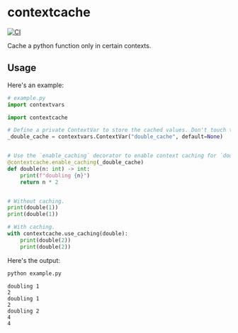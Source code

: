 # contextcache

[![CI](https://github.com/Peter554/contextcache/actions/workflows/ci.yml/badge.svg)](https://github.com/Peter554/contextcache/actions/workflows/ci.yml)

Cache a python function only in certain contexts.

## Usage

Here's an example:

```py
# example.py
import contextvars

import contextcache

# Define a private ContextVar to store the cached values. Don't touch this ContextVar!
_double_cache = contextvars.ContextVar("double_cache", default=None)


# Use the `enable_caching` decorator to enable context caching for `double`.
@contextcache.enable_caching(_double_cache)
def double(n: int) -> int:
    print(f"doubling {n}")
    return n * 2


# Without caching.
print(double(1))
print(double(1))

# With caching.
with contextcache.use_caching(double):
    print(double(2))
    print(double(2))

```

Here's the output:

```sh
python example.py
```

```
doubling 1
2
doubling 1
2
doubling 2
4
4

```
